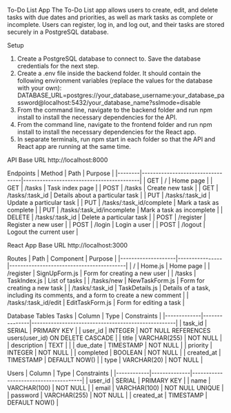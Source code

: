 To-Do List App
The To-Do List app allows users to create, edit, and delete tasks with due dates and priorities, as well as mark tasks as complete or incomplete. Users can register, log in, and log out, and their tasks are stored securely in a PostgreSQL database.

Setup
1. Create a PostgreSQL database to connect to. Save the database credentials for the next step.
2. Create a .env file inside the backend folder. It should contain the following environment variables (replace the values for the database with your own):
DATABASE_URL=postgres://your_database_username:your_database_password@localhost:5432/your_database_name?sslmode=disable
3. From the command line, navigate to the backend folder and run npm install to install the necessary dependencies for the API.
4. From the command line, navigate to the frontend folder and run npm install to install the necessary dependencies for the React app.
5. In separate terminals, run npm start in each folder so that the API and React app are running at the same time.

API
Base URL
http://localhost:8000

Endpoints
| Method | Path                             | Purpose                                  |
|--------|----------------------------------|------------------------------------------|
| GET    | /                                | Home page                                |
| GET    | /tasks                           | Task index page                          |
| POST   | /tasks                           | Create new task                          |
| GET    | /tasks/:task_id                  | Details about a particular task          |
| PUT    | /tasks/:task_id                  | Update a particular task                 |
| PUT    | /tasks/:task_id/complete         | Mark a task as complete                  |
| PUT    | /tasks/:task_id/incomplete       | Mark a task as incomplete                |
| DELETE | /tasks/:task_id                  | Delete a particular task                 |
| POST   | /register                        | Register a new user                      |
| POST   | /login                           | Login a user                             |
| POST   | /logout                          | Logout the current user                  |

React App
Base URL
http://localhost:3000

Routes
| Path               | Component      | Purpose                                  |
|--------------------|----------------|------------------------------------------|
| /                  | Home.js        | Home page                                |
| /register          | SignUpForm.js  | Form for creating a new user             |
| /tasks             | TaskIndex.js   | List of tasks                            |
| /tasks/new         | NewTaskForm.js | Form for creating a new task             |
| /tasks/:task_id    | TaskDetails.js | Details of a task, including its comments, and a form to create a new comment |
| /tasks/:task_id/edit | EditTaskForm.js | Form for editing a task                 |

Database Tables
Tasks
| Column      | Type          | Constraints                                        |
|-------------|---------------|----------------------------------------------------|
| task_id     | SERIAL        | PRIMARY KEY                                        |
| user_id     | INTEGER       | NOT NULL REFERENCES users(user_id) ON DELETE CASCADE |
| title       | VARCHAR(255)  | NOT NULL                                           |
| description | TEXT          |                                                    |
| due_date    | TIMESTAMP     | NOT NULL                                           |
| priority    | INTEGER       | NOT NULL                                           |
| completed   | BOOLEAN       | NOT NULL                                           |
| created_at  | TIMESTAMP     | DEFAULT NOW()                                      |
| type        | VARCHAR(20)   | NOT NULL                                           |

Users
| Column     | Type         | Constraints                          |
|------------|--------------|--------------------------------------|
| user_id    | SERIAL       | PRIMARY KEY                          |
| name       | VARCHAR(100) | NOT NULL                             |
| email      | VARCHAR(100) | NOT NULL UNIQUE                      |
| password   | VARCHAR(255) | NOT NULL                             |
| created_at | TIMESTAMP    | DEFAULT NOW()                        |


